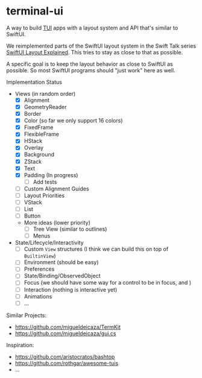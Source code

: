 # terminal-ui

A way to build [TUI](https://en.wikipedia.org/wiki/Text-based_user_interface) apps with a layout system and API that's similar to SwiftUI.

We reimplemented parts of the SwiftUI layout system in the Swift Talk series [SwiftUI Layout Explained](https://talk.objc.io/collections/swiftui-layout-explained). This tries to stay as close to that as possible.

A specific goal is to keep the layout behavior as close to SwiftUI as possible. So most SwiftUI programs should "just work" here as well.

Implementation Status

- Views (in random order)
  - [x] Alignment
  - [x] GeometryReader
  - [x] Border
  - [x] Color (so far we only support 16 colors)
  - [x] FixedFrame
  - [x] FlexibleFrame
  - [x] HStack
  - [x] Overlay
  - [x] Background
  - [x] ZStack
  - [x] Text
  - [x] Padding (In progress)
    - [ ] Add tests
  - [ ] Custom Alignment Guides
  - [ ] Layout Priorities  
  - [ ] VStack
  - [ ] List
  - [ ] Button
  - More ideas (lower priority)
    - [ ] Tree View (similar to outlines)
    - [ ] Menus
- State/Lifecycle/Interactivity
  - [ ] Custom `View` structures (I think we can build this on top of `BuiltinView`)
  - [ ] Environment (should be easy)
  - [ ] Preferences
  - [ ] State/Binding/ObservedObject
  - [ ] Focus (we should have some way for a control to be in focus, and )
  - [ ] Interaction (nothing is interactive yet)
  - [ ] Animations
  - [ ] ...

Similar Projects:

- https://github.com/migueldeicaza/TermKit
- https://github.com/migueldeicaza/gui.cs

Inspiration:

- https://github.com/aristocratos/bashtop
- https://github.com/rothgar/awesome-tuis
- ...
